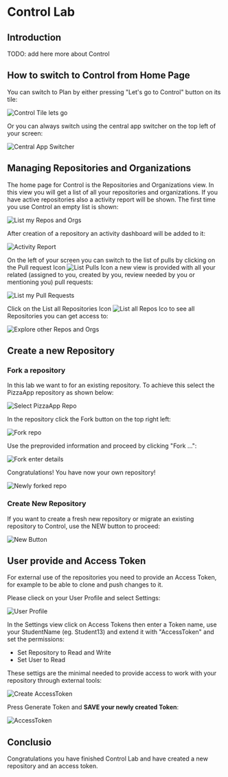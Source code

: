 # Control Lab

## Introduction

TODO: add here more about Control

## How to switch to Control from Home Page

You can switch to Plan by either pressing "Let's go to Control" button on its tile:

![Control Tile lets go](../Introduction/media/Loop_switch_to_Control.png)

Or you can always switch using the central app switcher on the top left of your screen:

![Central App Switcher](../Introduction/media/Loop_central_app_control.png)

## Managing Repositories and Organizations

The home page for Control is the Repositories and Organizations view. In this view you will get a list of all your repositories and organizations. If you have active repositories also a activity report will be shown. The first time you use Control an empty list is shown:

![List my Repos and Orgs](media/Control_List_Repo_and_Org.png)

After creation of a repository an activity dashboard will be added to it:

![Activity Report](media/Control_HomePage_ActivityReport.png)

On the left of your screen you can switch to the list of pulls by clicking on the Pull request Icon ![List Pulls Icon](media/Control_SidebarPull.png) a new view is provided with all your related (assigned to you, created by you, review needed by you or mentioning you) pull requests:

![List my Pull Requests](media/Control_List_Pulls.png)

Click on the List all Repositories Icon ![List all Repos Ico](media/Control_SidebarRepos.png) to see all Repositories you can get access to:

![Explore other Repos and Orgs](media/Control_List_Explore_Repo_orgs_etc.png)

## Create a new Repository

### Fork a repository

In this lab we want to for an existing repository. To achieve this select the PizzaApp repository as shown below:

![Select PizzaApp Repo](media/Control_SelectPizzaAppRepo.png)

In the repository click the Fork button on the top right left:

![Fork repo](media/Control_Fork.png)

Use the preprovided information and proceed by clicking "Fork ...":

![Fork enter details](media/Control_Fork_Detail.png)

Congratulations! You have now your own repository!

![Newly forked repo](media/Control_NewForkedRepo.png)

### Create New Repository

If you want to create a fresh new repository or migrate an existing repository to Control, use the NEW button to proceed:

![New Button](media/Control_New_Button.png)

## User provide and Access Token

For external use of the repositories you need to provide an Access Token, for example to be able to clone and push changes to it.

Please clieck on your User Profile and select Settings:

![User Profile](media/Control_UserProfile.png)

In the Settings view click on Access Tokens then enter a Token name, use your StudentName (eg. Student13) and extend it with "AccessToken" and set the permissions:

- Set Repository to Read and Write
- Set User to Read

These settigs are the minimal needed to provide access to work with your repository through external tools:

![Create AccessToken](media/Control_Create_AccessToken.png)

Press Generate Token and **SAVE your newly created Token**:

![AccessToken](media/Control_Accesstoken.png)

## Conclusio

Congratulations you have finished Control Lab and have created a new repository and an access token.
